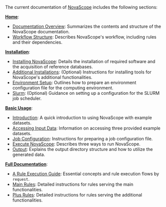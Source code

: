 The current documentation of [NovaScope](../index.md) includes the following sections:

[**Home**](../index.md):

* [Documentation Overview](./documentation_overview.md): Summarizes the contents and structure of the NovaScope documentation.
* [Workflow Structure](./workflow_structure.md): Describes NovaScope's workflow, including rules and their dependencies.

[**Installation**](../installation/requirement.md):

* [Installing NovaScope](../installation/requirement.md): Details the installation of required software and the acquisition of reference databases.
* [Additional Installations](../installation/requirement_for_plus.md): (Optional) Instructions for installing tools for NovaScope's additional functionalities.
* [Environment Setup](../installation/env_setup.md): Outlines how to prepare an environment configuration file for the computing environment.
* [Slurm](../installation/slurm.md): (Optional) Guidance on setting up a configuration for the SLURM job scheduler.

[**Basic Usage**](../basic_usage/intro.md):

* [Introduction](../basic_usage/intro.md): A quick introduction to using NovaScope with example datasets.
* [Accessing Input Data](../basic_usage/access_data.md): Information on accessing three provided example datasets.
* [Job Configuration](../basic_usage/job_config.md): Instructions for preparing a job configuration file.
* [Execute NovaScope](../basic_usage/execute.md): Describes three ways to run NovaScope.
* [Output](../basic_usage/output.md): Explains the output directory structure and how to utilize the generated data.

[**Full Documentation**](../fulldoc/intro.md):

* [A Rule Execution Guide](../fulldoc/execution_guide/core_concepts.md): Essential concepts and rule execution flows by `request`.
* [Main Rules](../fulldoc/rules/fastq2sbcd.md): Detailed instructions for rules serving the main functionalities.
* [Plus Rules](../fulldoc/rules/historef.md): Detailed instructions for rules serving the additional functionalities.
